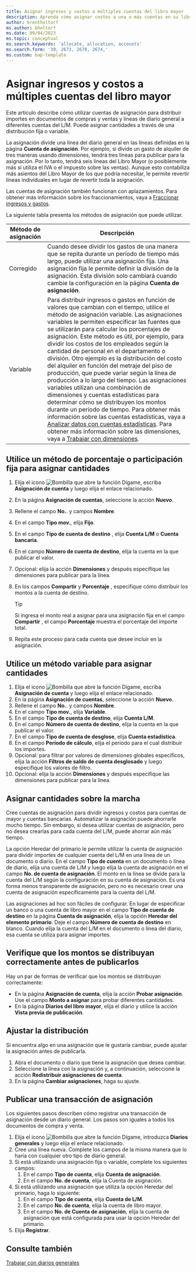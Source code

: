 ```yaml
---
title: Asignar ingresos y costos a múltiples cuentas del libro mayor
description: Aprenda cómo asignar costos a una o más cuentas en su libro mayor.
author: brentholtorf
ms.author: bholtorf
ms.date: 09/04/2023
ms.topic: conceptual
ms.search.keywords: 'allocate, allocation, accounts'
ms.search.form: '39, 2673, 2670, 2674,'
ms.custom: bap-template
---
```


# Asignar ingresos y costos a múltiples cuentas del libro mayor

Este artículo describe cómo utilizar cuentas de asignación para distribuir importes en documentos de compras y ventas y líneas de diario general a diferentes cuentas del L/M. Puede asignar cantidades a través de una distribución fija o variable.  

La asignación divide una línea del diario general en las líneas definidas en la página **Cuenta de asignación**. Por ejemplo, si divide un gasto de alquiler de tres maneras usando dimensiones, tendrá tres líneas para publicar para la asignación. Por lo tanto, tendrá seis líneas del Libro Mayor (o posiblemente más si utiliza el IVA o el impuesto sobre las ventas). Aunque esto contabiliza más asientos del Libro Mayor de los que podría necesitar, le permite revertir líneas individuales en lugar de revertir toda la asignación.

Las cuentas de asignación también funcionan con aplazamientos. Para obtener más información sobre los fraccionamientos, vaya a [Fraccionar ingresos y gastos](finance-how-defer-revenue-expenses.md).

La siguiente tabla presenta los métodos de asignación que puede utilizar.

|Método de asignación  |Descripción  |
|---------|---------|
|Corregido     | Cuando desee dividir los gastos de una manera que se repita durante un período de tiempo más largo, puede utilizar una asignación fija. Una asignación fija le permite definir la división de la asignación. Esta división solo cambiará cuando cambie la configuración en la página **Cuenta de asignación**.        |
|Variable     | Para distribuir ingresos o gastos en función de valores que cambian con el tiempo, utilice el método de asignación variable. Las asignaciones variables le permiten especificar las fuentes que se utilizarán para calcular los porcentajes de asignación. Este método es útil, por ejemplo, para dividir los costos de los empleados según la cantidad de personal en el departamento o división. Otro ejemplo es la distribución del costo del alquiler en función del metraje del piso de producción, que puede variar según la línea de producción a lo largo del tiempo. Las asignaciones variables utilizan una combinación de dimensiones y cuentas estadísticas para determinar cómo se distribuyen los montos durante un período de tiempo. Para obtener más información sobre las cuentas estadísticas, vaya a [Analizar datos con cuentas estadísticas](bi-use-statistical-accounts.md). Para obtener más información sobre las dimensiones, vaya a [Trabajar con dimensiones](finance-dimensions.md).        |

## Utilice un método de porcentaje o participación fija para asignar cantidades

1. Elija el icono ![Bombilla que abre la función Dígame](media/ui-search/search_small.png "Dígame qué desea hacer"), escriba **Asignación de cuenta** y luego elija el enlace relacionado.  
1. En la página **Asignación de cuentas**, seleccione la acción **Nuevo**.
1. Rellene el campo **No.**. y campos **Nombre**.
1. En el campo **Tipo mov.**, elija **Fijo**.
1. En el campo **Tipo de cuenta de destino** , elija **Cuenta L/M** o **Cuenta bancaria**.
1. En el campo **Número de cuenta de destino**, elija la cuenta en la que publicar el valor.
1. Opcional: elija la acción **Dimensiones** y después específique las dimensiones para publicar para la línea.
1. En los campos **Compartir** y **Porcentaje** , especifique cómo distribuir los montos a la cuenta de destino.
  
   > [!TIP]
   > Si ingresa el monto real a asignar para una asignación fija en el campo **Compartir** , el campo **Porcentaje** muestra el porcentaje del importe total.
1. Repita este proceso para cada cuenta que desee incluir en la asignación.

## Utilice un método variable para asignar cantidades

1. Elija el icono ![Bombilla que abre la función Dígame](media/ui-search/search_small.png "Dígame qué desea hacer"), escriba **Asignación de cuenta** y luego elija el enlace relacionado.  
1. En la página **Asignación de cuentas**, seleccione la acción **Nuevo**.
1. Rellene el campo **No.**. y campos **Nombre**.
1. En el campo **Tipo mov.**, elija **Variable**.
1. En el campo **Tipo de cuenta de destino**, elija **Cuenta L/M**.
1. En el campo **Número de cuenta de destino**, elija la cuenta en la que publicar el valor.
1. En el campo **Tipo de cuenta de desglose**, elija **Cuenta estadística**.
1. En el campo **Período de cálculo**, elija el período para el cual distribuir los importes.
1. Opcional: para filtrar por valores de dimensiones globales específicos, elija la acción **Filtros de saldo de cuenta desglosado** y luego especifique los valores de filtro.
1. Opcional: elija la acción **Dimensiones** y después específique las dimensiones para publicar para la línea.

## Asignar cantidades sobre la marcha

Cree cuentas de asignación para dividir ingresos y costos para cuentas de mayor y cuentas bancarias. Automatizar la asignación puede ahorrarle mucho tiempo. Sin embargo, si desea utilizar cuentas de asignación, pero no desea crearlas para cada cuenta del L/M, puede ahorrar aún más tiempo.

La opción Heredar del primario le permite utilizar la cuenta de asignación para dividir importes de cualquier cuenta del L/M en una línea de un documento o diario. En el campo **Tipo de cuenta** en un documento o línea de diario, elija una cuenta de L/M y luego elija la cuenta de asignación en el campo **No. de cuenta de asignación**. El monto en la línea se divide para la cuenta del L/M según la configuración en su cuenta de asignación. Es una forma menos transparente de asignación, pero no es necesario crear una cuenta de asignación específicamente para la cuenta del L/M.

Las asignaciones ad hoc son fáciles de configurar. En lugar de especificar un banco o una cuenta de libro mayor en el campo **Tipo de cuenta de destino** en la página **Cuenta de asignación**, elija la opción **Heredar del elemento primario**. Deje el campo **Número de cuenta de destino** en blanco. Cuando elija la cuenta del L/M en el documento o línea del diario, esa cuenta se utiliza para asignar importes.

## Verifique que los montos se distribuyan correctamente antes de publicarlos

Hay un par de formas de verificar que los montos se distribuyan correctamente:

* En la página **Asignación de cuenta**, elija la acción **Probar asignación**. Use el campo **Monto a asignar** para probar diferentes cantidades.
* En la página **Diarios del libro mayor**, elija el diario y utilice la acción **Vista previa de publicación**.

## Ajustar la distribución

Si encuentra algo en una asignación que le gustaría cambiar, puede ajustar la asignación antes de publicarla.  

1. Abra el documento o diario que tiene la asignación que desea cambiar.
1. Seleccione la línea con la asignación y, a continuación, seleccione la acción **Redistribuir asignaciones de cuenta**.
1. En la página **Cambiar asignaciones**, haga su ajuste.

## Publicar una transacción de asignación

Los siguientes pasos describen cómo registrar una transacción de asignación desde un diario general. Los pasos son iguales a todos los documentos de compra y venta.

1. Elija el icono ![Bombilla que abre la función Dígame](media/ui-search/search_small.png "Dígame qué desea hacer"), introduzca **Diarios generales** y luego elija el enlace relacionado.  
1. Cree una línea nueva. Complete los campos de la misma manera que lo haría con cualquier otro tipo de diario general.
1. Si está utilizando una asignación fija o variable, complete los siguientes campos:
    1. En el campo **Tipo de cuenta**, elija **Cuenta de asignación**.
    1. En el campo **No. de cuenta**, elija la Cuenta de asignación.
1. Si está utilizando una asignación que utiliza la opción Heredar del primario, haga lo siguiente:
    1. En el campo **Tipo de cuenta**, elija **Cuenta de L/M**.
    1. En el campo **No. de cuenta**, elija la cuenta de libro mayor.
    1. En el campo **No. de Cuenta de asignación**, elija la cuenta de asignación que está configurada para usar la opción Heredar del primario. 
1. Elija **Registrar**.

## Consulte también

[Trabajar con diarios generales](ui-work-general-journals.md)  